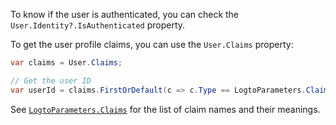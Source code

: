 To know if the user is authenticated, you can check the `User.Identity?.IsAuthenticated` property.

To get the user profile claims, you can use the `User.Claims` property:

```csharp
var claims = User.Claims;

// Get the user ID
var userId = claims.FirstOrDefault(c => c.Type == LogtoParameters.Claims.Subject)?.Value;
```

See [`LogtoParameters.Claims`](https://github.com/logto-io/csharp/tree/master/src/Logto.AspNetCore.Authentication/docs/api/Logto/AspNetCore/Authentication/LogtoParameters/Claims/index.md) for the list of claim names and their meanings.
